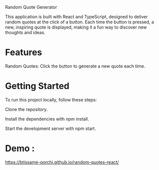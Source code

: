 Random Quote Generator

This application is built with React and TypeScript, designed to deliver random quotes at the click of a button. Each time the button is pressed, a new, inspiring quote is displayed, making it a fun way to discover new thoughts and ideas.

# Features

Random Quotes: Click the button to generate a new quote each time.

# Getting Started

To run this project locally, follow these steps:

Clone the repository.

Install the dependencies with npm install.

Start the development server with npm start.

# Demo :
https://btissame-qorchi.github.io/random-quotes-react/

